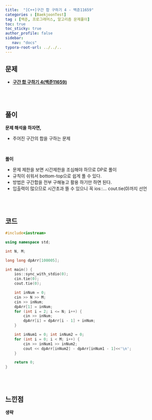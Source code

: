 ```yaml
---
title:  "[C++]구간 합 구하기 4 - 백준11659"
categories : [BaekjoonTest]
tag : [백준, 프로그래머스, 알고리즘 문제풀이]
toc: true
toc_sticky: true
author_profile: false
sidebar:
   nav: "docs"
typora-root-url: ../../..
---
```




## 문제

* **[구간 합 구하기 4(백준11659)](https://www.acmicpc.net/problem/11659)**

<br><br>

## 풀이

**문제 해석을 하자면,**

* 주어진 구간의 합을 구하는 문제

<br>

**풀이**

* 문제 제한을 보면 시간제한을 조심해야 하므로 DP로 풀이
* 규칙이 쉬워서 bottom-top으로 쉽게 풀 수 있다.
* 방법은 구간합을 전부 구해놓고 활용 하기만 하면 된다.
* 입출력이 많으므로 시간초과 뜰 수 있으니 꼭 ios::... cout.tie(0)까지 선언

<br><br>

## 코드

```c++
#include<iostream>

using namespace std;

int N, M;

long long dpArr[100005];

int main() {
	ios::sync_with_stdio(0);
	cin.tie(0);
	cout.tie(0);

	int inNum = 0;
	cin >> N >> M;
	cin >> inNum;
	dpArr[1] = inNum;
	for (int i = 2; i <= N; i++) {
		cin >> inNum;
		dpArr[i] = dpArr[i - 1] + inNum;
	}

	int inNum1 = 0; int inNum2 = 0;
	for (int i = 0; i < M; i++) {
		cin >> inNum1 >> inNum2;
		cout << dpArr[inNum2] - dpArr[inNum1 - 1]<<'\n';
	}

	return 0;
}
```

<br><br>

## 느낀점

**생략**
